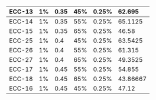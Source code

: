 

| ECC-13 | 1% | 0.35 | 45% | 0.25% | 62.695 |
| :--- | :--- | :--- | :--- | :--- | :--- |
| ECC-14 | 1% | 0.35 | 55% | 0.25% | 65.1125 |
| ECC-15 | 1% | 0.35 | 65% | 0.25% | 46.58 |
| ECC-25 | 1% | 0.4 | 45% | 0.25% | 63.5425 |
| ECC-26 | 1% | 0.4 | 55% | 0.25% | 61.315 |
| ECC-27 | 1% | 0.4 | 65% | 0.25% | 49.3525 |
| ECC-17 | 1% | 0.45 | 55% | 0.25% | 54.855 |
| ECC-18 | 1% | 0.45 | 65% | 0.25% | 43.86667 |
| ECC-16 | 1% | 0.45 | 45% | 0.25% | 47.12 |




